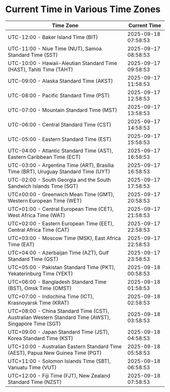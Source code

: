 # Current Time in Various Time Zones

| Time Zone | Current Time |
|-----------|--------------|
| UTC-12:00 - Baker Island Time (BIT) | 2025-09-18 07:58:53 |
| UTC-11:00 - Niue Time (NUT), Samoa Standard Time (SST) | 2025-09-17 08:58:53 |
| UTC-10:00 - Hawaii-Aleutian Standard Time (HAST), Tahiti Time (TAHT) | 2025-09-17 09:58:53 |
| UTC-09:00 - Alaska Standard Time (AKST) | 2025-09-17 11:58:53 |
| UTC-08:00 - Pacific Standard Time (PST) | 2025-09-17 12:58:53 |
| UTC-07:00 - Mountain Standard Time (MST) | 2025-09-17 13:58:53 |
| UTC-06:00 - Central Standard Time (CST) | 2025-09-17 14:58:53 |
| UTC-05:00 - Eastern Standard Time (EST) | 2025-09-17 15:58:53 |
| UTC-04:00 - Atlantic Standard Time (AST), Eastern Caribbean Time (ECT) | 2025-09-17 16:58:53 |
| UTC-03:00 - Argentina Time (ART), Brasília Time (BRT), Uruguay Standard Time (UYT) | 2025-09-17 16:58:53 |
| UTC-02:00 - South Georgia and the South Sandwich Islands Time (SGT) | 2025-09-17 17:58:53 |
| UTC±00:00 - Greenwich Mean Time (GMT), Western European Time (WET) | 2025-09-17 20:58:53 |
| UTC+01:00 - Central European Time (CET), West Africa Time (WAT) | 2025-09-17 21:58:53 |
| UTC+02:00 - Eastern European Time (EET), Central Africa Time (CAT) | 2025-09-17 22:58:53 |
| UTC+03:00 - Moscow Time (MSK), East Africa Time (EAT) | 2025-09-17 22:58:53 |
| UTC+04:00 - Azerbaijan Time (AZT), Gulf Standard Time (GST) | 2025-09-17 23:58:53 |
| UTC+05:00 - Pakistan Standard Time (PKT), Yekaterinburg Time (YEKT) | 2025-09-18 00:58:53 |
| UTC+06:00 - Bangladesh Standard Time (BST), Omsk Time (OMST) | 2025-09-18 01:58:53 |
| UTC+07:00 - Indochina Time (ICT), Krasnoyarsk Time (KRAT) | 2025-09-18 02:58:53 |
| UTC+08:00 - China Standard Time (CST), Australian Western Standard Time (AWST), Singapore Time (SGT) | 2025-09-18 03:58:53 |
| UTC+09:00 - Japan Standard Time (JST), Korea Standard Time (KST) | 2025-09-18 04:58:53 |
| UTC+10:00 - Australian Eastern Standard Time (AEST), Papua New Guinea Time (PGT) | 2025-09-18 05:58:53 |
| UTC+11:00 - Solomon Islands Time (SBT), Vanuatu Time (VUT) | 2025-09-18 06:58:53 |
| UTC+12:00 - Fiji Time (FJT), New Zealand Standard Time (NZST) | 2025-09-18 07:58:53 |
